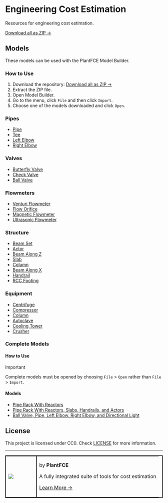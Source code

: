 # Engineering Cost Estimation
Resources for engineering cost estimation.

<a href="https://github.com/PlantFCE/engineering-cost-estimation/archive/refs/heads/main.zip">Download all as ZIP &rarr;</a>

## Models
These models can be used with the PlantFCE Model Builder.

### How to Use
1. Download the repository: <a href="https://github.com/PlantFCE/engineering-cost-estimation/archive/refs/heads/main.zip">Download all as ZIP &rarr;</a>
2. Extract the ZIP file.
3. Open Model Builder.
4. Go to the menu, click `File` and then click `Import`.
5. Choose one of the models downloaded and click `Open`.

### Pipes
- [Pipe](./pipe/pipe/pipe.json)
- [Tee](./pipe/fittings/tee.json)
- [Left Elbow](./pipe/fittings/left-elbow.json)
- [Right Elbow](./pipe/fittings/right-elbow.json)

### Valves
- [Butterfly Valve](./valves/butterfly-valve/butterfly-valve.json)
- [Check Valve](./valves/check-valve/check-valve.json)
- [Ball Valve](./valves/ball-valve/ball-valve.json)

### Flowmeters
- [Venturi Flowmeter](./flowmeters/venturi-flowmeter/venturi-flowmeter.json)
- [Flow Orifice](./flowmeters/flow-orifice/flow-orifice.json)
- [Magnetic Flowmeter](./flowmeters/magnetic-flowmeter/magnetic-flowmeter.json)
- [Ultrasonic Flowmeter](./flowmeters/ultrasonic-flowmeter/ultrasonic-flowmeter.json)

### Structure
- [Beam Set](./structure/beam-set.json)
- [Actor](./structure/actor.json)
- [Beam Along Z](./structure/beam-along-z.json)
- [Slab](./structure/slab.json)
- [Column](./structure/column.json)
- [Beam Along X](./structure/beam-along-x.json)
- [Handrail](./structure/handrail.json)
- [RCC Footing](./structure/rcc-footing.json)

### Equipment
- [Centrifuge](./equipment/centrifuge/centrifuge.json)
- [Compressor](./equipment/compressor/compressor.json)
- [Column](./equipment/column/column.json)
- [Autoclave](./equipment/autoclave/autoclave.json)
- [Cooling Tower](./equipment/cooling-tower/cooling-tower.json)
- [Crusher](./equipment/crusher-and-mill/crusher.json)

### Complete Models
#### How to Use
> [!IMPORTANT]
> Complete models must be opened by choosing `File` > `Open` rather than `File` > `Import`.

#### Models
- [Pipe Rack With Reactors](./models/pipe-rack-with-reactors.json)
- [Pipe Rack With Reactors, Slabs, Handrails, and Actors](./models/pipe-rack-with-reactors-slabs-handrail-actors.json)
- [Ball Valve, Pipe, Left Elbow, Right Elbow, and Directional Light](./models/ball-valve-pipe-left-elbow-right-elbow-directional-light.json)

## License
This project is licensed under CC0. Check [LICENSE](LICENSE) for more information.

---
<!-- Footer -->
<table style="border: 2px solid; margin-top: 1rem;">
<tr>
<td width="20%" style="border-right: 2px solid;"><img src="https://plantfce.com/images/PlantFCE.png" style="max-width: 100px;"></td>
<td>
<p>by <b>PlantFCE</b></p>
<p>A fully integrated suite of tools for cost estimation</p>
<p><a href="https://plantfce.com/">Learn More &rarr;</a></p>
</td>
</tr>
</table>